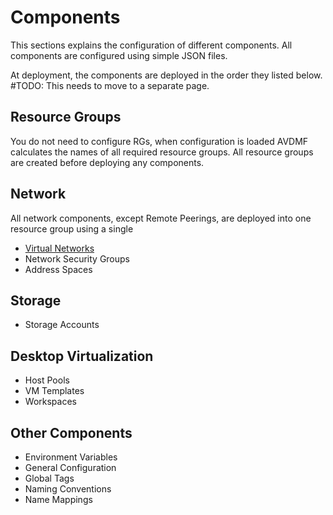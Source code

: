 # Components
This sections explains the configuration of different components. All components are configured using simple JSON files.

At deployment, the components are deployed in the order they listed below. #TODO: This needs to move to a separate page.

## Resource Groups
You do not need to configure RGs, when configuration is loaded AVDMF calculates the names of all required resource groups.
All resource groups are created before deploying any components.


## Network
All network components, except Remote Peerings, are deployed into one resource group using a single
- [Virtual Networks](Documentation\Components\Network\VirtualNetworks.md)
- Network Security Groups
- Address Spaces

## Storage
- Storage Accounts

## Desktop Virtualization
- Host Pools
- VM Templates
- Workspaces

## Other Components
- Environment Variables
- General Configuration
- Global Tags
- Naming Conventions
- Name Mappings